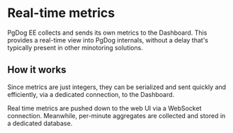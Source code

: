# Real-time metrics

PgDog EE collects and sends its own metrics to the Dashboard. This provides a real-time view into PgDog internals, without a delay that's typically present in other minotoring solutions.

## How it works


Since metrics are just integers, they can be serialized and sent quickly and efficiently, via a dedicated connection, to the Dashboard.

Real time metrics are pushed down to the web UI via a WebSocket connection. Meanwhile, per-minute aggregates are collected and stored in a dedicated database.
